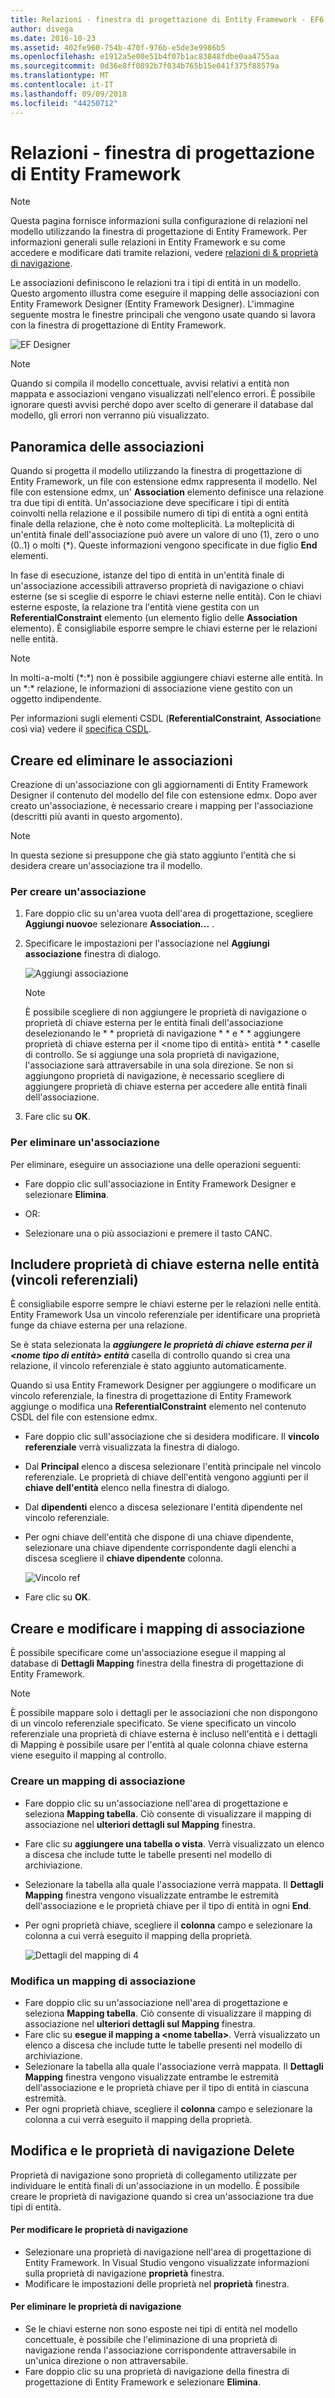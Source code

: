 ```yaml
---
title: Relazioni - finestra di progettazione di Entity Framework - EF6
author: divega
ms.date: 2016-10-23
ms.assetid: 402fe960-754b-470f-976b-e5de3e9986b5
ms.openlocfilehash: e1912a5e00e51b4f07b1ac83848fdbe0aa4755aa
ms.sourcegitcommit: 0d36e8ff0892b7f034b765b15e041f375f88579a
ms.translationtype: MT
ms.contentlocale: it-IT
ms.lasthandoff: 09/09/2018
ms.locfileid: "44250712"
---
```

# <a name="relationships---ef-designer"></a>Relazioni - finestra di progettazione di Entity Framework
> [!NOTE]
> Questa pagina fornisce informazioni sulla configurazione di relazioni nel modello utilizzando la finestra di progettazione di Entity Framework. Per informazioni generali sulle relazioni in Entity Framework e su come accedere e modificare dati tramite relazioni, vedere [relazioni di & proprietà di navigazione](~/ef6/fundamentals/relationships.md).

Le associazioni definiscono le relazioni tra i tipi di entità in un modello. Questo argomento illustra come eseguire il mapping delle associazioni con Entity Framework Designer (Entity Framework Designer). L'immagine seguente mostra le finestre principali che vengono usate quando si lavora con la finestra di progettazione di Entity Framework.

![EF Designer](~/ef6/media/efdesigner.png)

> [!NOTE]
> Quando si compila il modello concettuale, avvisi relativi a entità non mappata e associazioni vengano visualizzati nell'elenco errori. È possibile ignorare questi avvisi perché dopo aver scelto di generare il database dal modello, gli errori non verranno più visualizzato.

## <a name="associations-overview"></a>Panoramica delle associazioni

Quando si progetta il modello utilizzando la finestra di progettazione di Entity Framework, un file con estensione edmx rappresenta il modello. Nel file con estensione edmx, un' **Association** elemento definisce una relazione tra due tipi di entità. Un'associazione deve specificare i tipi di entità coinvolti nella relazione e il possibile numero di tipi di entità a ogni entità finale della relazione, che è noto come molteplicità. La molteplicità di un'entità finale dell'associazione può avere un valore di uno (1), zero o uno (0..1) o molti (\*). Queste informazioni vengono specificate in due figlio **End** elementi.

In fase di esecuzione, istanze del tipo di entità in un'entità finale di un'associazione accessibili attraverso proprietà di navigazione o chiavi esterne (se si sceglie di esporre le chiavi esterne nelle entità). Con le chiavi esterne esposte, la relazione tra l'entità viene gestita con un **ReferentialConstraint** elemento (un elemento figlio delle **Association** elemento). È consigliabile esporre sempre le chiavi esterne per le relazioni nelle entità.

> [!NOTE]
> In molti-a-molti (\*:\*) non è possibile aggiungere chiavi esterne alle entità. In un \*:\* relazione, le informazioni di associazione viene gestito con un oggetto indipendente.

Per informazioni sugli elementi CSDL (**ReferentialConstraint**, **Association**e così via) vedere il [specifica CSDL](~/ef6/modeling/designer/advanced/edmx/csdl-spec.md).

## <a name="create-and-delete-associations"></a>Creare ed eliminare le associazioni

Creazione di un'associazione con gli aggiornamenti di Entity Framework Designer il contenuto del modello del file con estensione edmx. Dopo aver creato un'associazione, è necessario creare i mapping per l'associazione (descritti più avanti in questo argomento).

> [!NOTE]
> In questa sezione si presuppone che già stato aggiunto l'entità che si desidera creare un'associazione tra il modello.

### <a name="to-create-an-association"></a>Per creare un'associazione

1.  Fare doppio clic su un'area vuota dell'area di progettazione, scegliere **Aggiungi nuovo**e selezionare **Association...** .
2.  Specificare le impostazioni per l'associazione nel **Aggiungi associazione** finestra di dialogo.

    ![Aggiungi associazione](~/ef6/media/addassociation.png)

    > [!NOTE]
    > È possibile scegliere di non aggiungere le proprietà di navigazione o proprietà di chiave esterna per le entità finali dell'associazione deselezionando le * * proprietà di navigazione * * e * * aggiungere proprietà di chiave esterna per il &lt;nome tipo di entità&gt; entità * * caselle di controllo. Se si aggiunge una sola proprietà di navigazione, l'associazione sarà attraversabile in una sola direzione. Se non si aggiungono proprietà di navigazione, è necessario scegliere di aggiungere proprietà di chiave esterna per accedere alle entità finali dell'associazione.
    
3.  Fare clic su **OK**.

### <a name="to-delete-an-association"></a>Per eliminare un'associazione

Per eliminare, eseguire un associazione una delle operazioni seguenti:

-   Fare doppio clic sull'associazione in Entity Framework Designer e selezionare **Elimina**.

- OR:

-   Selezionare una o più associazioni e premere il tasto CANC.

## <a name="include-foreign-key-properties-in-your-entities-referential-constraints"></a>Includere proprietà di chiave esterna nelle entità (vincoli referenziali)

È consigliabile esporre sempre le chiavi esterne per le relazioni nelle entità. Entity Framework Usa un vincolo referenziale per identificare una proprietà funge da chiave esterna per una relazione.

Se è stata selezionata la ***aggiungere le proprietà di chiave esterna per il &lt;nome tipo di entità&gt; entità*** casella di controllo quando si crea una relazione, il vincolo referenziale è stato aggiunto automaticamente.

Quando si usa Entity Framework Designer per aggiungere o modificare un vincolo referenziale, la finestra di progettazione di Entity Framework aggiunge o modifica una **ReferentialConstraint** elemento nel contenuto CSDL del file con estensione edmx.

-   Fare doppio clic sull'associazione che si desidera modificare.
    Il **vincolo referenziale** verrà visualizzata la finestra di dialogo.
-   Dal **Principal** elenco a discesa selezionare l'entità principale nel vincolo referenziale.
    Le proprietà di chiave dell'entità vengono aggiunti per il **chiave dell'entità** elenco nella finestra di dialogo.
-   Dal **dipendenti** elenco a discesa selezionare l'entità dipendente nel vincolo referenziale.
-   Per ogni chiave dell'entità che dispone di una chiave dipendente, selezionare una chiave dipendente corrispondente dagli elenchi a discesa scegliere il **chiave dipendente** colonna.

    ![Vincolo ref](~/ef6/media/refconstraint.png)

-   Fare clic su **OK**.

## <a name="create-and-edit-association-mappings"></a>Creare e modificare i mapping di associazione

È possibile specificare come un'associazione esegue il mapping al database di **Dettagli Mapping** finestra della finestra di progettazione di Entity Framework.

> [!NOTE]
> È possibile mappare solo i dettagli per le associazioni che non dispongono di un vincolo referenziale specificato. Se viene specificato un vincolo referenziale una proprietà di chiave esterna è incluso nell'entità e i dettagli di Mapping è possibile usare per l'entità al quale colonna chiave esterna viene eseguito il mapping al controllo.

### <a name="create-an-association-mapping"></a>Creare un mapping di associazione

-   Fare doppio clic su un'associazione nell'area di progettazione e seleziona **Mapping tabella**.
    Ciò consente di visualizzare il mapping di associazione nel **ulteriori dettagli sul Mapping** finestra.
-   Fare clic su **aggiungere una tabella o vista**.
    Verrà visualizzato un elenco a discesa che include tutte le tabelle presenti nel modello di archiviazione.
-   Selezionare la tabella alla quale l'associazione verrà mappata.
    Il **Dettagli Mapping** finestra vengono visualizzate entrambe le estremità dell'associazione e le proprietà chiave per il tipo di entità in ogni **End**.
-   Per ogni proprietà chiave, scegliere il **colonna** campo e selezionare la colonna a cui verrà eseguito il mapping della proprietà.

    ![Dettagli del mapping di 4](~/ef6/media/mappingdetails4.png)

### <a name="edit-an-association-mapping"></a>Modifica un mapping di associazione

-   Fare doppio clic su un'associazione nell'area di progettazione e seleziona **Mapping tabella**.
    Ciò consente di visualizzare il mapping di associazione nel **ulteriori dettagli sul Mapping** finestra.
-   Fare clic su **esegue il mapping a &lt;nome tabella&gt;**.
    Verrà visualizzato un elenco a discesa che include tutte le tabelle presenti nel modello di archiviazione.
-   Selezionare la tabella alla quale l'associazione verrà mappata.
    Il **Dettagli Mapping** finestra vengono visualizzate entrambe le estremità dell'associazione e le proprietà chiave per il tipo di entità in ciascuna estremità.
-   Per ogni proprietà chiave, scegliere il **colonna** campo e selezionare la colonna a cui verrà eseguito il mapping della proprietà.

## <a name="edit-and-delete-navigation-properties"></a>Modifica e le proprietà di navigazione Delete

Proprietà di navigazione sono proprietà di collegamento utilizzate per individuare le entità finali di un'associazione in un modello. È possibile creare le proprietà di navigazione quando si crea un'associazione tra due tipi di entità.

#### <a name="to-edit-navigation-properties"></a>Per modificare le proprietà di navigazione

-   Selezionare una proprietà di navigazione nell'area di progettazione di Entity Framework.
    In Visual Studio vengono visualizzate informazioni sulla proprietà di navigazione **proprietà** finestra.
-   Modificare le impostazioni delle proprietà nel **proprietà** finestra.

#### <a name="to-delete-navigation-properties"></a>Per eliminare le proprietà di navigazione

-   Se le chiavi esterne non sono esposte nei tipi di entità nel modello concettuale, è possibile che l'eliminazione di una proprietà di navigazione renda l'associazione corrispondente attraversabile in un'unica direzione o non attraversabile.
-   Fare doppio clic su una proprietà di navigazione della finestra di progettazione di Entity Framework e selezionare **Elimina**.
